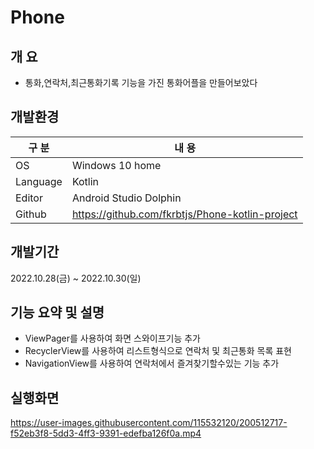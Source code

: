 # Phone

## 개 요

- 통화,연락처,최근통화기록 기능을 가진 통화어플을 만들어보았다


## 개발환경

| 구 분 | 내 용 |
| --- | --- |
| OS | Windows 10 home |
| Language | Kotlin |
| Editor | Android Studio Dolphin |
| Github | https://github.com/fkrbtjs/Phone-kotlin-project |

## 개발기간

2022.10.28(금) ~ 2022.10.30(일)


## 기능 요약 및 설명
- ViewPager를 사용하여 화면 스와이프기능 추가
- RecyclerView를 사용하여 리스트형식으로 연락처 및 최근통화 목록 표현
- NavigationView를 사용하여 연락처에서 즐겨찾기할수있는 기능 추가

## 실행화면

https://user-images.githubusercontent.com/115532120/200512717-f52eb3f8-5dd3-4ff3-9391-edefba126f0a.mp4

